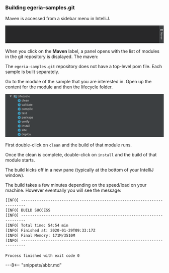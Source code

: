 <!-- SPDX-License-Identifier: CC-BY-4.0 -->
<!-- Copyright Contributors to the ODPi Egeria project 2020. -->

### Building egeria-samples.git

Maven is accessed from a sidebar menu in IntelliJ.

![Maven Sidebar](/education/tutorials/intellij-tutorial/intellij-maven-sidebar-menu.png)

When you click on the **Maven** label, a panel opens with the list of modules in the git repository is displayed.  The maven:

The `egeria-samples.git` repository does not have a top-level pom file.  Each sample is built separately. 
    
Go to the module of the sample that you are interested in. Open up the content for the module and then the lifecycle folder.

![Maven module options](/education/tutorials/intellij-tutorial/intellij-maven-module-lifecycle-values.png)

First double-click on `clean` and the build of that module runs.

Once the clean is complete, double-click on `install` and the build of that module starts.


The build kicks off in a new pane (typically at the bottom of your IntelliJ window).  

The build takes a few minutes depending on the speed/load on your machine.  However eventually you will see the message:

```text
[INFO] ------------------------------------------------------------------------
[INFO] BUILD SUCCESS
[INFO] ------------------------------------------------------------------------
[INFO] Total time: 54:54 min
[INFO] Finished at: 2020-01-29T09:33:17Z
[INFO] Final Memory: 171M/3510M
[INFO] ------------------------------------------------------------------------

Process finished with exit code 0
```

---8<-- "snippets/abbr.md"
